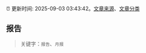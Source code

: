 :alarm_clock: 更新时间: 2025-09-03 03:43:42。[文章来源](/README.md)、[文章分类](/TAGS.md)

## 报告


> 关键字：`报告`、`月报`



